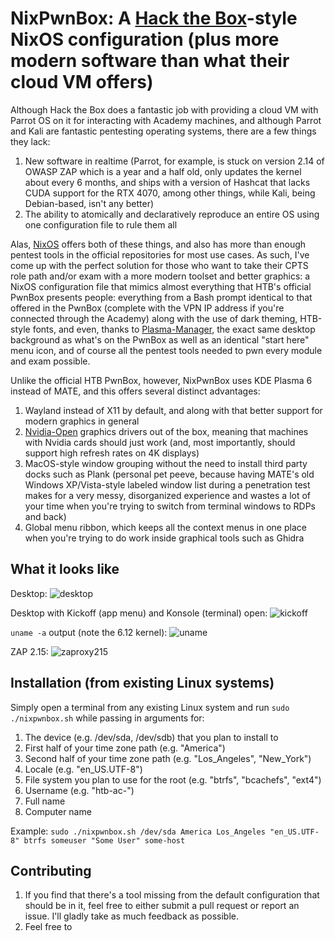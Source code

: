 # NixPwnBox: A [Hack the Box](https://academy.hackthebox.com)-style NixOS configuration (plus more modern software than what their cloud VM offers)

Although Hack the Box does a fantastic job with providing a cloud VM with Parrot OS on it for interacting with Academy machines, and although Parrot and Kali are fantastic pentesting operating systems, there are a few things they lack:

1. New software in realtime (Parrot, for example, is stuck on version 2.14 of OWASP ZAP which is a year and a half old, only updates the kernel about every 6 months, and ships with a version of Hashcat that lacks CUDA support for the RTX 4070, among other things, while Kali, being Debian-based, isn't any better)
2. The ability to atomically and declaratively reproduce an entire OS using one configuration file to rule them all

Alas, [NixOS](https://nixos.org) offers both of these things, and also has more than enough pentest tools in the official repositories for most use cases. As such, I've come up with the perfect solution for those who want to take their CPTS role path and/or exam with a more modern toolset and better graphics: a NixOS configuration file that mimics almost everything that HTB's official PwnBox presents people: everything from a Bash prompt identical to that offered in the PwnBox (complete with the VPN IP address if you're connected through the Academy) along with the use of dark theming, HTB-style fonts, and even, thanks to [Plasma-Manager](https://nix-community.github.io/plasma-manager), the exact same desktop background as what's on the PwnBox as well as an identical "start here" menu icon, and of course all the pentest tools needed to pwn every module and exam possible.

Unlike the official HTB PwnBox, however, NixPwnBox uses KDE Plasma 6 instead of MATE, and this offers several distinct advantages:

1. Wayland instead of X11 by default, and along with that better support for modern graphics in general
2. [Nvidia-Open](https://developer.nvidia.com/blog/nvidia-transitions-fully-towards-open-source-gpu-kernel-modules/) graphics drivers out of the box, meaning that machines with Nvidia cards should just work (and, most importantly, should support high refresh rates on 4K displays)
3. MacOS-style window grouping without the need to install third party docks such as Plank (personal pet peeve, because having MATE's old Windows XP/Vista-style labeled window list during a penetration test makes for a very messy, disorganized experience and wastes a lot of your time when you're trying to switch from terminal windows to RDPs and back)
4. Global menu ribbon, which keeps all the context menus in one place when you're trying to do work inside graphical tools such as Ghidra

## What it looks like

Desktop:
![desktop](https://github.com/user-attachments/assets/ca1886e7-1633-4d9a-b207-213a0c1c2469)

Desktop with Kickoff (app menu) and Konsole (terminal) open:
![kickoff](https://github.com/user-attachments/assets/3beab073-3c4a-44ef-a6ec-5ecd87bb0a0f)

`uname -a` output (note the 6.12 kernel):
![uname](https://github.com/user-attachments/assets/181d730e-b362-4c16-b66d-78ef0a4ff5f1)

ZAP 2.15:
![zaproxy215](https://github.com/user-attachments/assets/6fe79986-cef6-42b8-8899-c0d293a01b43)

## Installation (from existing Linux systems)

Simply open a terminal from any existing Linux system and run `sudo ./nixpwnbox.sh` while passing in arguments for:

1. The device (e.g. /dev/sda, /dev/sdb) that you plan to install to
2. First half of your time zone path (e.g. "America")
3. Second half of your time zone path (e.g. "Los_Angeles", "New_York")
4. Locale (e.g. "en_US.UTF-8")
5. File system you plan to use for the root (e.g. "btrfs", "bcachefs", "ext4")
6. Username (e.g. "htb-ac-<ID>")
7. Full name
8. Computer name

Example: `sudo ./nixpwnbox.sh /dev/sda America Los_Angeles "en_US.UTF-8" btrfs someuser "Some User" some-host`

## Contributing

1. If you find that there's a tool missing from the default configuration that should be in it, feel free to either submit a pull request or report an issue. I'll gladly take as much feedback as possible.
2. Feel free to 
